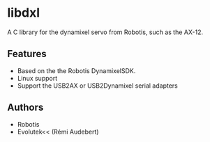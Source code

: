 libdxl
======

A C library for the dynamixel servo from Robotis, such as the AX-12.

Features
--------

- Based on the the Robotis DynamixelSDK.
- Linux support
- Support the USB2AX or USB2Dynamixel serial adapters

Authors
-------

- Robotis
- Evolutek<< (Rémi Audebert)
